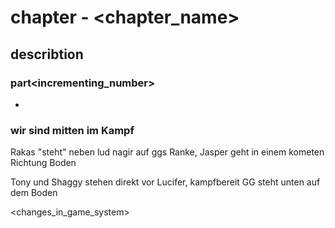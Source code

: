 # chapter<number> - <chapter_name>

## describtion

###  part<incrementing_number>

+ <description>

### wir sind mitten im Kampf
Rakas "steht" neben lud nagir auf ggs Ranke, Jasper geht in einem kometen Richtung Boden

Tony und Shaggy stehen direkt vor Lucifer, kampfbereit
GG steht unten auf dem Boden

<changes_in_game_system>
